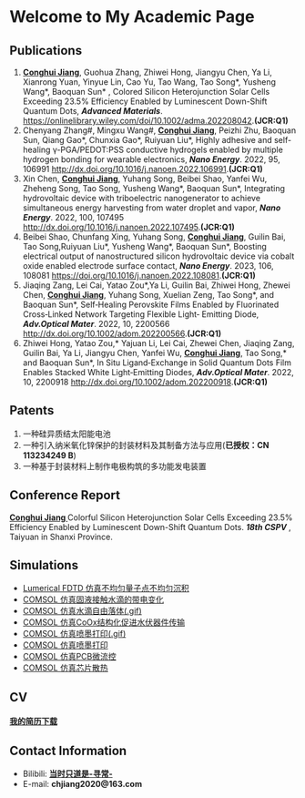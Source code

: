<h1> Welcome to My Academic Page</h1>

<h2>Publications</h2>

<!-- 有序排列 -->
<ol>
    <li><strong><u>Conghui Jiang</u></strong>, Guohua Zhang, Zhiwei Hong, Jiangyu Chen, Ya Li, Xianrong Yuan, Yinyue Lin, Cao Yu, Tao Wang, Tao Song*, Yusheng Wang*, Baoquan Sun* , Colored Silicon Heterojunction Solar Cells Exceeding 23.5% Efficiency Enabled by Luminescent Down-Shift Quantum Dots, <strong><i>Advanced Materials</i></strong>. 
	    <a href="https://onlinelibrary.wiley.com/doi/10.1002/adma.202208042"            target="_blank">https://onlinelibrary.wiley.com/doi/10.1002/adma.202208042</a>.<strong>(JCR:Q1)</strong>
    </li>
    <li>Chenyang Zhang#, Mingxu Wang#, <strong><u>Conghui Jiang</u></strong>, Peizhi Zhu, Baoquan Sun,
Qiang Gao*, Chunxia Gao*, Ruiyuan Liu*, Highly adhesive and          self-healing γ-PGA/PEDOT:PSS conductive hydrogels enabled by multiple hydrogen bonding for wearable electronics, <strong><i>Nano Energy</i></strong>. 2022, 95, 106991
    <a href="http://dx.doi.org/10.1016/j.nanoen.2022.106991"            target="_blank">http://dx.doi.org/10.1016/j.nanoen.2022.106991</a>.<strong>(JCR:Q1)</strong>
    </li>
    <li>Xin Chen, <strong><u>Conghui Jiang</u></strong>, Yuhang Song, Beibei Shao, Yanfei Wu, Zheheng Song,
Tao Song, Yusheng Wang*, Baoquan Sun*, Integrating        hydrovoltaic device with triboelectric nanogenerator to achieve simultaneous energy harvesting from water droplet and        vapor, <strong><i>Nano Energy</i></strong>. 2022, 100, 107495
    <a href="http://dx.doi.org/10.1016/j.nanoen.2022.107495" target="_blank">http://dx.doi.org/10.1016/j.nanoen.2022.107495</a>.<strong>(JCR:Q1)</strong>
    </li>
    <li>Beibei Shao, Chunfang Xing, Yuhang Song, <strong><u>Conghui Jiang</u></strong>, Guilin Bai, Tao Song,Ruiyuan Liu*, Yusheng Wang*, Baoquan Sun*, Boosting electrical output of nanostructured silicon hydrovoltaic device via cobalt oxide enabled electrode surface contact, <strong><i>Nano Energy</i></strong>. 2023, 106, 108081
    <a href="https://doi.org/10.1016/j.nanoen.2022.108081" target="_blank">https://doi.org/10.1016/j.nanoen.2022.108081</a>.<strong>(JCR:Q1)</strong>
    </li>
    <li>Jiaqing Zang, Lei Cai, Yatao Zou*,Ya Li, Guilin Bai, Zhiwei Hong, Zhewei Chen,
<strong><u>Conghui Jiang</u></strong>, Yuhang Song, Xuelian Zeng, Tao Song*, and Baoquan Sun*, Self‐Healing Perovskite Films Enabled by Fluorinated Cross‐Linked Network Targeting Flexible Light‐             Emitting Diode, <strong><i>Adv.Optical Mater</i></strong>. 2022, 10, 2200566
    <a href="http://dx.doi.org/10.1002/adom.202200566"        
       target="_blank">http://dx.doi.org/10.1002/adom.202200566</a>.<strong>(JCR:Q1)</strong>   
    </li>
    <li>Zhiwei Hong, Yatao Zou,* Yajuan Li, Lei Cai, Zhewei Chen, Jiaqing Zang, Guilin Bai,
Ya Li, Jiangyu Chen, Yanfei Wu, <strong><u>Conghui Jiang</u></strong>, Tao Song,* and Baoquan Sun*, In Situ Ligand‐Exchange in Solid Quantum Dots Film Enables Stacked White Light‐Emitting Diodes, <strong><i>Adv.Optical Mater</i></strong>. 2022, 10,  2200918
    <a href="http://dx.doi.org/10.1002/adom.202200918"    
       target="_blank">http://dx.doi.org/10.1002/adom.202200918</a>.<strong>(JCR:Q1)</strong>   
    </li>
</ol>

<h2>Patents</h2>

<!-- 无序排列 -->
<ol>
    <li>一种硅异质结太阳能电池</li>
    <li>一种引入纳米氧化锌保护的封装材料及其制备方法与应用(<strong>已授权：CN 113234249 B</strong>)</li>
    <li>一种基于封装材料上制作电极构筑的多功能发电装置</li>
</ol>

<h2>Conference Report</h2>

<strong><u> Conghui Jiang </u></strong>  Colorful Silicon Heterojunction Solar Cells Exceeding 23.5% Efficiency Enabled by Luminescent Down-Shift Quantum Dots. <strong><i> 18th CSPV </i></strong>, Taiyuan in Shanxi Province. 

<h2>Simulations</h2>

<ul>
    <li><a href="./picture/blog1.jpg"   target="_blank"> Lumerical FDTD 仿真不均匀量子点不均匀沉积</a></li>
    <li><a href="./picture/blog2.png"   target="_blank"> COMSOL 仿真固液接触水滴的带电变化</a></li>
    <li><a href="./picture/blog3.gif"   target="_blank"> COMSOL 仿真水滴自由落体(.gif)</a></li>
    <li><a href="./picture/blog4.png"   target="_blank"> COMSOL 仿真CoOx结构化促进水伏器件传输</a></li>
    <li><a href="./picture/blog5.gif"   target="_blank"> COMSOL 仿真喷墨打印(.gif)</a></li>
    <li><a href="./picture/blog6.jpg"   target="_blank"> COMSOL 仿真喷墨打印</a></li>
    <li><a href="./picture/blog7.png"   target="_blank"> COMSOL 仿真PCB微流控</a></li>
    <li><a href="./picture/blog8.jpg"   target="_blank"> COMSOL 仿真芯片散热</a></li>
</ul>

<h2>CV</h2>

<h4><a href="CV.pdf" download>我的简历下载</a></h4>     

<h2>Contact Information</h2>

<!-- 无序排列 -->
<ul>
    <li> Bilibili: <strong><a href="https://space.bilibili.com/390423616/channel/seriesdetail?sid=365504&ctype=0" target="_blank">当时只道是-寻常-</a></strong> </li>
    <li> E-mail: <strong>chjiang2020@163.com</strong></li>
</ul>

<!-- 底部空行 -->
<div style="margin-top: 100px;"></div>

<!-- script language=JavaScript -->
<script language=JavaScript>
<script type="text/javascript">

	if(null !=localStorage.pagecount){
		localStorage.pagecount=Number(localStorage.pagecount)+1;
	}else{
		localStorage.pagecount=1;
		}
	document.write("已经访问了"+localStorage.pagecount+"次<br>");

</script>


